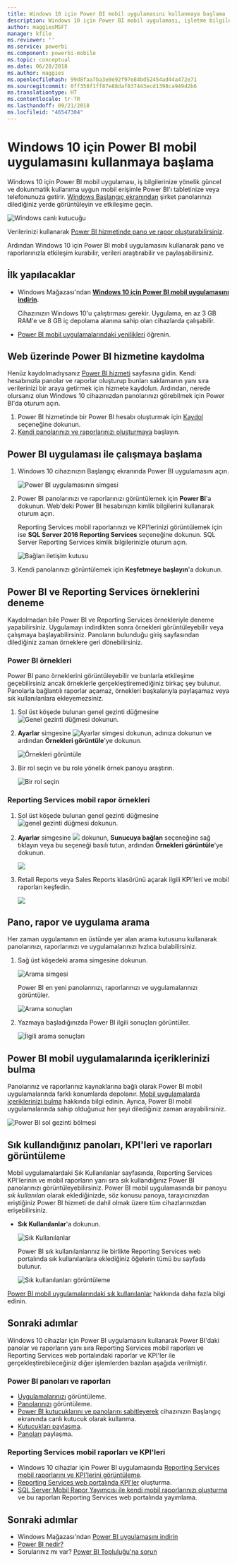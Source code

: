 ```yaml
---
title: Windows 10 için Power BI mobil uygulamasını kullanmaya başlama
description: Windows 10 için Power BI mobil uygulaması, işletme bilgilerinize tabletinizden veya telefonunuzdan güncel ve dokunmatik kullanıma uygun bir şekilde erişmenizi sağlar.
author: maggiesMSFT
manager: kfile
ms.reviewer: ''
ms.service: powerbi
ms.component: powerbi-mobile
ms.topic: conceptual
ms.date: 06/28/2018
ms.author: maggies
ms.openlocfilehash: 99d8faa7ba3e0e92f97e84bd52454ad44a472e71
ms.sourcegitcommit: 0ff358f1ff87e88daf837443ecd1398ca949d2b6
ms.translationtype: HT
ms.contentlocale: tr-TR
ms.lasthandoff: 09/21/2018
ms.locfileid: "46547304"
---
```

# <a name="get-started-with-the-power-bi-mobile-app-for-windows-10"></a>Windows 10 için Power BI mobil uygulamasını kullanmaya başlama
Windows 10 için Power BI mobil uygulaması, iş bilgilerinize yönelik güncel ve dokunmatik kullanıma uygun mobil erişimle Power BI'ı tabletinize veya telefonunuza getirir. [Windows Başlangıç ekranından](mobile-pin-dashboard-start-screen-windows-10-phone-app.md) şirket panolarınızı dilediğiniz yerde görüntüleyin ve etkileşime geçin.

![Windows canlı kutucuğu](./media/mobile-windows-10-phone-app-get-started/pbi_win10_livetile.gif)

Verilerinizi kullanarak [Power BI hizmetinde pano ve rapor oluşturabilirsiniz](../../service-get-started.md). 

Ardından Windows 10 için Power BI mobil uygulamasını kullanarak pano ve raporlarınızla etkileşim kurabilir, verileri araştırabilir ve paylaşabilirsiniz.

## <a name="first-things-first"></a>İlk yapılacaklar
* Windows Mağazası'ndan [**Windows 10 için Power BI mobil uygulamasını indirin**](http://go.microsoft.com/fwlink/?LinkID=526478).
  
  Cihazınızın Windows 10'u çalıştırması gerekir. Uygulama, en az 3 GB RAM'e ve 8 GB iç depolama alanına sahip olan cihazlarda çalışabilir.
   
* [Power BI mobil uygulamalarındaki yenilikleri](mobile-whats-new-in-the-mobile-apps.md) öğrenin.

## <a name="sign-up-for-the-power-bi-service-on-the-web"></a>Web üzerinde Power BI hizmetine kaydolma
Henüz kaydolmadıysanız [Power BI hizmeti](http://powerbi.com/) sayfasına gidin. Kendi hesabınızla panolar ve raporlar oluşturup bunları saklamanın yanı sıra verilerinizi bir araya getirmek için hizmete kaydolun. Ardından, nerede olursanız olun Windows 10 cihazınızdan panolarınızı görebilmek için Power BI'da oturum açın.

1. Power BI hizmetinde bir Power BI hesabı oluşturmak için [Kaydol](http://go.microsoft.com/fwlink/?LinkID=513879) seçeneğine dokunun.
2. [Kendi panolarınızı ve raporlarınızı oluşturmaya](../../service-get-started.md) başlayın.

## <a name="get-started-with-the-power-bi-app"></a>Power BI uygulaması ile çalışmaya başlama
1. Windows 10 cihazınızın Başlangıç ekranında Power BI uygulamasını açın.
   
   ![Power BI uygulamasının simgesi](./media/mobile-windows-10-phone-app-get-started/pbi_win10ph_appiconsm.png)
2. Power BI panolarınızı ve raporlarınızı görüntülemek için **Power BI**'a dokunun. Web'deki Power BI hesabınızın kimlik bilgilerini kullanarak oturum açın. 
   
   Reporting Services mobil raporlarınızı ve KPI'lerinizi görüntülemek için ise **SQL Server 2016 Reporting Services** seçeneğine dokunun. SQL Server Reporting Services kimlik bilgilerinizle oturum açın.
   
   ![Bağlan iletişim kutusu](./media/mobile-windows-10-phone-app-get-started/power-bi-windows-10-connect.png)
3. Kendi panolarınızı görüntülemek için **Keşfetmeye başlayın**'a dokunun.

## <a name="try-the-power-bi-and-reporting-services-samples"></a>Power BI ve Reporting Services örneklerini deneme
Kaydolmadan bile Power BI ve Reporting Services örnekleriyle deneme yapabilirsiniz. Uygulamayı indirdikten sonra örnekleri görüntüleyebilir veya çalışmaya başlayabilirsiniz. Panoların bulunduğu giriş sayfasından dilediğiniz zaman örneklere geri dönebilirsiniz.

### <a name="power-bi-samples"></a>Power BI örnekleri
Power BI pano örneklerini görüntüleyebilir ve bunlarla etkileşime geçebilirsiniz ancak örneklerle gerçekleştiremediğiniz birkaç şey bulunur. Panolarla bağlantılı raporlar açamaz, örnekleri başkalarıyla paylaşamaz veya sık kullanılanlara ekleyemezsiniz.

1. Sol üst köşede bulunan genel gezinti düğmesine ![Genel gezinti düğmesi](././media/mobile-windows-10-phone-app-get-started/power-bi-windows-10-navigation-icon.png) dokunun.
2. **Ayarlar** simgesine ![Ayarlar simgesi](./media/mobile-windows-10-phone-app-get-started/power-bi-win10-settings-icon.png) dokunun, adınıza dokunun ve ardından **Örnekleri görüntüle**'ye dokunun.
   
   ![Örnekleri görüntüle](./media/mobile-windows-10-phone-app-get-started/power-bi-win10-view-samples.png)
3. Bir rol seçin ve bu role yönelik örnek panoyu araştırın.  
   
   ![Bir rol seçin](./media/mobile-windows-10-phone-app-get-started/power-bi-win10-samples.png)

### <a name="reporting-services-mobile-report-samples"></a>Reporting Services mobil rapor örnekleri
1. Sol üst köşede bulunan genel gezinti düğmesine ![genel gezinti düğmesi](././media/mobile-windows-10-phone-app-get-started/power-bi-windows-10-navigation-icon.png) dokunun.
2. **Ayarlar** simgesine ![](./media/mobile-windows-10-phone-app-get-started/power-bi-win10-settings-icon.png) dokunun, **Sunucuya bağlan** seçeneğine sağ tıklayın veya bu seçeneği basılı tutun, ardından **Örnekleri görüntüle**'ye dokunun.
   
   ![](media/mobile-windows-10-phone-app-get-started/power-bi-win10-connect-ssrs-samples.png)
3. Retail Reports veya Sales Reports klasörünü açarak ilgili KPI'leri ve mobil raporları keşfedin.
   
   ![](media/mobile-windows-10-phone-app-get-started/power-bi-win10-ssrs-sample-kpis.png)

## <a name="search-for-dashboards-reports-and-apps"></a>Pano, rapor ve uygulama arama
Her zaman uygulamanın en üstünde yer alan arama kutusunu kullanarak panolarınızı, raporlarınızı ve uygulamalarınızı hızlıca bulabilirsiniz.

1. Sağ üst köşedeki arama simgesine dokunun.
   
   ![Arama simgesi](./media/mobile-windows-10-phone-app-get-started/pbi_win10ph_searchbarbrdr.png)
   
   Power BI en yeni panolarınızı, raporlarınızı ve uygulamalarınızı görüntüler.
   
   ![Arama sonuçları](./media/mobile-windows-10-phone-app-get-started/pbi_win10_searchrecent.png)
2. Yazmaya başladığınızda Power BI ilgili sonuçları görüntüler.
   
   ![İlgili arama sonuçları](./media/mobile-windows-10-phone-app-get-started/pbi_win10_search_m.png)

## <a name="find-your-content-in-the-power-bi-mobile-apps"></a>Power BI mobil uygulamalarında içeriklerinizi bulma
Panolarınız ve raporlarınız kaynaklarına bağlı olarak Power BI mobil uygulamalarında farklı konumlarda depolanır. [Mobil uygulamalarda içeriklerinizi bulma](mobile-apps-quickstart-view-dashboard-report.md) hakkında bilgi edinin. Ayrıca, Power BI mobil uygulamalarında sahip olduğunuz her şeyi dilediğiniz zaman arayabilirsiniz. 

![Power BI sol gezinti bölmesi](./media/mobile-windows-10-phone-app-get-started/power-bi-win10-left-nav.png)

## <a name="view-your-favorite-dashboards-kpis-and-reports"></a>Sık kullandığınız panoları, KPI'leri ve raporları görüntüleme
Mobil uygulamalardaki Sık Kullanılanlar sayfasında, Reporting Services KPI'lerinin ve mobil raporların yanı sıra sık kullandığınız Power BI panolarınızı görüntüleyebilirsiniz. Power BI mobil uygulamasında bir panoyu *sık kullanılan* olarak eklediğinizde, söz konusu panoya, tarayıcınızdan eriştiğiniz Power BI hizmeti de dahil olmak üzere tüm cihazlarınızdan erişebilirsiniz. 

* **Sık Kullanılanlar**'a dokunun.
  
   ![Sık Kullanılanlar](./media/mobile-windows-10-phone-app-get-started/power-bi-win10-favorite-menu.png)
  
   Power BI sık kullanılanlarınız ile birlikte Reporting Services web portalında sık kullanılanlara eklediğiniz öğelerin tümü bu sayfada bulunur.
  
   ![Sık kullanılanları görüntüleme](./media/mobile-windows-10-phone-app-get-started/power-bi-win10-favorites.png)

[Power BI mobil uygulamalarındaki sık kullanılanlar](mobile-apps-favorites.md) hakkında daha fazla bilgi edinin.

## <a name="next-steps"></a>Sonraki adımlar
Windows 10 cihazlar için Power BI uygulamasını kullanarak Power BI'daki panolar ve raporların yanı sıra Reporting Services mobil raporları ve Reporting Services web portalındaki raporlar ve KPI'ler ile gerçekleştirebileceğiniz diğer işlemlerden bazıları aşağıda verilmiştir.

### <a name="power-bi-dashboards-and-reports"></a>Power BI panoları ve raporları
* [Uygulamalarınızı](../end-user-apps.md) görüntüleme.
* [Panolarınızı](mobile-apps-view-dashboard.md) görüntüleme.
* [Power BI kutucuklarını ve panolarını sabitleyerek](mobile-pin-dashboard-start-screen-windows-10-phone-app.md) cihazınızın Başlangıç ekranında canlı kutucuk olarak kullanma.
* [Kutucukları paylaşma](mobile-windows-10-phone-app-get-started.md).
* [Panoları](mobile-share-dashboard-from-the-mobile-apps.md) paylaşma.

### <a name="reporting-services-mobile-reports-and-kpis"></a>Reporting Services mobil raporları ve KPI'leri
* Windows 10 cihazlar için Power BI uygulamasında [Reporting Services mobil raporlarını ve KPI'lerini görüntüleme](mobile-app-windows-10-ssrs-kpis-mobile-reports.md).
* [Reporting Services web portalında KPI'ler](https://msdn.microsoft.com/library/mt683632.aspx) oluşturma.
* [SQL Server Mobil Rapor Yayımcısı ile kendi mobil raporlarınızı oluşturma](https://msdn.microsoft.com/library/mt652547.aspx) ve bu raporları Reporting Services web portalında yayımlama.

## <a name="next-steps"></a>Sonraki adımlar
* Windows Mağazası'ndan [Power BI uygulamasını indirin](http://go.microsoft.com/fwlink/?LinkID=526478)  
* [Power BI nedir?](../../power-bi-overview.md)
* Sorularınız mı var? [Power BI Topluluğu'na sorun](http://community.powerbi.com/)

